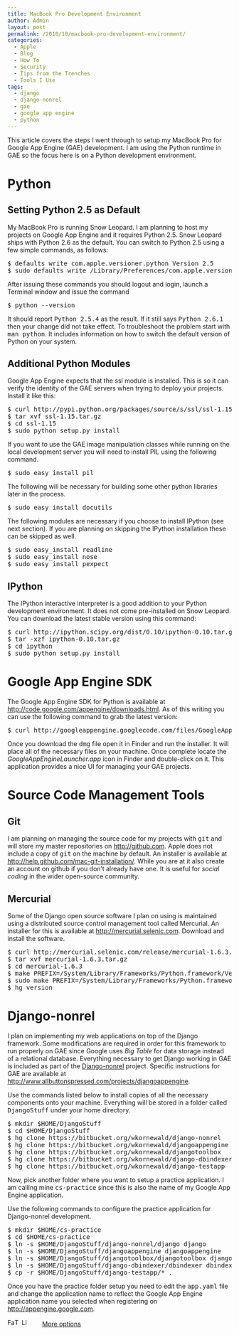 ```yaml
---
title: MacBook Pro Development Environment
author: Admin
layout: post
permalink: /2010/10/macbook-pro-development-environment/
categories:
  - Apple
  - Blog
  - How To
  - Security
  - Tips from the Trenches
  - Tools I Use
tags:
  - django
  - django-nonrel
  - gae
  - google app engine
  - python
---
```

This article covers the steps I went through to setup my MacBook Pro for Google App Engine (GAE) development. I am using the Python runtime in GAE so the focus here is on a Python development environment. 

# Python

## Setting Python 2.5 as Default

My MacBook Pro is running Snow Leopard. I am planning to host my projects on Google App Engine and it requires Python 2.5. Snow Leopard ships with Python 2.6 as the default. You can switch to Python 2.5 using a few simple commands, as follows:

<pre>$ defaults write com.apple.versioner.python Version 2.5
$ sudo defaults write /Library/Preferences/com.apple.versioner.python Version 2.5
</pre>

After issuing these commands you should logout and login, launch a Terminal window and issue the command

<pre>$ python --version
</pre>

It should report <tt>Python 2.5.4</tt> as the result. If it still says <tt>Python 2.6.1</tt> then your change did not take effect. To troubleshoot the problem start with <tt>man python</tt>. It includes information on how to switch the default version of Python on your system.

## Additional Python Modules

Google App Engine expects that the ssl module is installed. This is so it can verify the identity of the GAE servers when trying to deploy your projects. Install it like this:

<pre>$ curl http://pypi.python.org/packages/source/s/ssl/ssl-1.15.tar.gz --output ssl-1.15.tar.gz
$ tar xvf ssl-1.15.tar.gz
$ cd ssl-1.15
$ sudo python setup.py install
</pre>

If you want to use the GAE image manipulation classes while running on the local development server you will need to install PIL using the following command.

<pre>$ sudo easy_install pil
</pre>

The following will be necessary for building some other python libraries later in the process.

<pre>$ sudo easy_install docutils
</pre>

The following modules are necessary if you choose to install IPython (see next section). If you are planning on skipping the IPython installation these can be skipped as well.

<pre>$ sudo easy_install readline
$ sudo easy_install nose
$ sudo easy_install pexpect
</pre>

## IPython

The IPython interactive interpreter is a good addition to your Python development environment. It does not come pre-installed on Snow Leopard. You can download the latest stable version using this command:

<pre>$ curl http://ipython.scipy.org/dist/0.10/ipython-0.10.tar.gz --output ipython-0.10.tar.gz
$ tar -xzf ipython-0.10.tar.gz
$ cd ipython
$ sudo python setup.py install
</pre>

# Google App Engine SDK

The Google App Engine SDK for Python is available at http://code.google.com/appengine/downloads.html. As of this writing you can use the following command to grab the latest version:

<pre>$ curl http://googleappengine.googlecode.com/files/GoogleAppEngineLauncher-1.3.7.dmg --output GoogleAppEngineLauncher-1.3.7.dmg
</pre>

Once you download the <tt>dmg</tt> file open it in Finder and run the installer. It will place all of the necessary files on your machine. Once complete locate the *GoogleAppEngineLauncher.app* icon in Finder and double-click on it. This application provides a nice UI for managing your GAE projects.

# Source Code Management Tools

## Git

I am planning on managing the source code for my projects with <tt>git</tt> and will store my master repositories on <http://github.com>. Apple does not include a copy of <tt>git</tt> on the machine by default. An installer is available at <http://help.github.com/mac-git-installation/>. While you are at it also create an account on github if you don’t already have one. It is useful for *social coding* in the wider open-source community.

## Mercurial

Some of the Django open source software I plan on using is maintained using a distributed source control management tool called Mercurial. An installer for this is available at <http://mercurial.selenic.com>. Download and install the software.

<pre>$ curl http://mercurial.selenic.com/release/mercurial-1.6.3.tar.gz --output mercurial-1.6.3.tar.gz
$ tar xvf mercurial-1.6.3.tar.gz
$ cd mercurial-1.6.3
$ make PREFIX=/System/Library/Frameworks/Python.framework/Versions/2.5 all
$ sudo make PREFIX=/System/Library/Frameworks/Python.framework/Versions/2.5 install
$ hg version
</pre>

# Django-nonrel

I plan on implementing my web applications on top of the Django framework. Some modifications are required in order for this framework to run properly on GAE since Google uses *Big Table* for data storage instead of a relational database. Everything necessary to get Django working in GAE is included as part of the [Django-nonrel][1] project. Specific instructions for GAE are available at <http://www.allbuttonspressed.com/projects/djangoappengine>.

Use the commands listed below to install copies of all the necessary components onto your machine. Everything will be stored in a folder called <tt>DjangoStuff</tt> under your home directory. 

<pre>$ mkdir $HOME/DjangoStuff
$ cd $HOME/DjangoStuff
$ hg clone https://bitbucket.org/wkornewald/django-nonrel
$ hg clone https://bitbucket.org/wkornewald/djangoappengine
$ hg clone https://bitbucket.org/wkornewald/djangotoolbox
$ hg clone https://bitbucket.org/wkornewald/django-dbindexer
$ hg clone https://bitbucket.org/wkornewald/django-testapp
</pre>

Now, pick another folder where you want to setup a practice application. I am calling mine <tt>cs-practice</tt> since this is also the name of my Google App Engine application. 

Use the following commands to configure the practice application for Django-nonrel development.

<pre>$ mkdir $HOME/cs-practice
$ cd $HOME/cs-practice
$ ln -s $HOME/DjangoStuff/django-nonrel/django django
$ ln -s $HOME/DjangoStuff/djangoappengine djangoappengine
$ ln -s $HOME/DjangoStuff/djangotoolbox/djangotoolbox djangotoolbox
$ ln -s $HOME/DjangoStuff/django-dbindexer/dbindexer dbindexer
$ cp -r $HOME/DjangoStuff/django-testapp/* .
</pre>

Once you have the practice folder setup you need to edit the <tt>app.yaml</tt> file and change the application name to reflect the Google App Engine application name you selected when registering on <http://appengine.google.com>.

<div class="addtoany_share_save_container">
  <div class="a2a_kit a2a_target addtoany_list" id="wpa2a_62">
    <a class="a2a_button_facebook" href="http://www.addtoany.com/add_to/facebook?linkurl=http%3A%2F%2Fwww.idevelopsoftware.com%2F2010%2F10%2Fmacbook-pro-development-environment%2F&linkname=MacBook%20Pro%20Development%20Environment" title="Facebook" rel="nofollow" target="_blank"><img src="http://www.idevelopsoftware.com/wp-content/plugins/add-to-any/icons/facebook.png" width="16" height="16" alt="Facebook" /></a><a class="a2a_button_twitter" href="http://www.addtoany.com/add_to/twitter?linkurl=http%3A%2F%2Fwww.idevelopsoftware.com%2F2010%2F10%2Fmacbook-pro-development-environment%2F&linkname=MacBook%20Pro%20Development%20Environment" title="Twitter" rel="nofollow" target="_blank"><img src="http://www.idevelopsoftware.com/wp-content/plugins/add-to-any/icons/twitter.png" width="16" height="16" alt="Twitter" /></a><a class="a2a_button_linkedin" href="http://www.addtoany.com/add_to/linkedin?linkurl=http%3A%2F%2Fwww.idevelopsoftware.com%2F2010%2F10%2Fmacbook-pro-development-environment%2F&linkname=MacBook%20Pro%20Development%20Environment" title="LinkedIn" rel="nofollow" target="_blank"><img src="http://www.idevelopsoftware.com/wp-content/plugins/add-to-any/icons/linkedin.png" width="16" height="16" alt="LinkedIn" /></a><a class="a2a_dd addtoany_share_save" href="http://www.addtoany.com/share_save" style="background:url(http://www.idevelopsoftware.com/wp-content/plugins/add-to-any/favicon.png) no-repeat scroll 9px 0px !important;padding:0 0 0 30px;display:inline-block;height:16px;line-height:16px;vertical-align:middle">More options</a>
  </div>
</div>

 [1]: http://www.allbuttonspressed.com/projects/django-nonrel